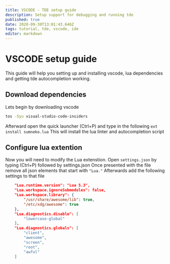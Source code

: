 ```yaml
---
title: VSCODE - TDE setup guide
description: Setup support for debugging and running tde
published: true
date: 2020-09-30T13:01:43.646Z
tags: tutorial, tde, vscode, ide
editor: markdown
---
```


# VSCODE setup guide
This guide will help you setting up and installing vscode, lua dependencies and getting tde autocompletion working.

## Download dependencies

Lets begin by downloading vscode

```bash
tos -Syu visual-studio-code-insiders
```

Afterward open the quick launcher (Ctrl+P) and type in the following `ext install sumneko.lua`
This will install the lua linter and autocompletion script

## Configure lua extention

Now you will need to modify the Lua extenstion.
Open `settings.json` by typing (Ctrl+P) followed by settings.json
Once presented with the file remove all json elements that start with `"Lua."`
Afterwards add the following settings to that file
```json
    "Lua.runtime.version": "Lua 5.3",
    "Lua.workspace.ignoreSubmodules": false,
    "Lua.workspace.library": {
        "/usr/share/awesome/lib": true,
        "/etc/xdg/awesome": true
    },
    "Lua.diagnostics.disable": [
        "lowercase-global"
    ],
    "Lua.diagnostics.globals": [
        "client",
        "awesome",
        "screen",
        "root",
        "awful"
    ]
```